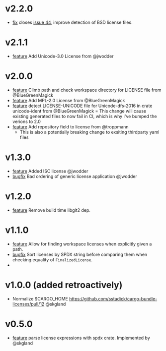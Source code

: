 # v2.2.0
- [fix](https://github.com/sstadick/cargo-bundle-licenses/pull/45) closes [issue 44](https://github.com/sstadick/cargo-bundle-licenses/issues/44), improve detection of BSD license files.

# v2.1.1
- [feature](https://github.com/sstadick/cargo-bundle-licenses/pull/41) Add Unicode-3.0 License from @jwodder

# v2.0.0
- [feature](https://github.com/sstadick/cargo-bundle-licenses/pull/32) Climb path and check workspace directory for LICENSE file from @BlueGreenMagick
- [feature](https://github.com/sstadick/cargo-bundle-licenses/pull/33) Add MPL-2.0 License from @BlueGreenMagick
- [feature](https://github.com/sstadick/cargo-bundle-licenses/pull/34) detect LICENSE-UNICODE file for Unicode-dfs-2016 in crate unicode-ident from @BlueGreenMagick
	= This change will cause existing generated files to now fail in CI, which is why I've bumped the verions to 2.0
- [feature](https://github.com/sstadick/cargo-bundle-licenses/pull/30) Add repository field to license from @troppmann
	- This is also a potentially breaking change to exsiting thirdparty yaml files

# v1.3.0
- [feature](https://github.com/sstadick/cargo-bundle-licenses/pull/28) Added ISC license @jwodder
- [bugfix](https://github.com/sstadick/cargo-bundle-licenses/pull/29) Bad ordering of generic license application @jwodder

# v1.2.0
- [feature](https://github.com/sstadick/cargo-bundle-licenses/pull/16) Remove build time libgit2 dep.

# v1.1.0

- [feature](https://github.com/sstadick/cargo-bundle-licenses/pull/3) Allow for finding workspace licenses when explicitly given a path.
- [bugfix](https://github.com/sstadick/cargo-bundle-licenses/pull/14) Sort licenses by SPDX string before comparing them when checking equality of `FinalizedLicense`.
- 

# v1.0.0 (added retroactively)

- Normalize $CARGO_HOME https://github.com/sstadick/cargo-bundle-licenses/pull/12 @skgland

# v0.5.0

- [feature](https://github.com/sstadick/cargo-bundle-licenses/pull/11) parse license expressions with spdx crate. Implemented by @skgland
